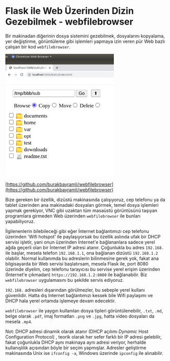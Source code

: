# Flask ile Web Üzerinden Dizin Gezebilmek - webfilebrowser

Bir makinadan diğerinin dosya sistemini gezebilmek, dosyalarını
kopyalama, yer değiştirme, görüntüleme gibi işlemleri yapmaya izin
veren pür Web bazlı çalışan bir kod `webfilebrowser`. 

<img width='340' src='https://github.com/burakbayramli/webfilebrowser/raw/main/webfilebrowser.png'/> 

[https://github.com/burakbayramli/webfilebrowser](https://github.com/burakbayramli/webfilebrowser)

Bize gereken bir özellik, dizüstü makinasında çalışıyoruz, cep
telefonu ya da tablet üzerinden ana makinadaki dosyaları görmek, temel
dosya işlemleri yapmak gerekiyor, VNC gibi uzaktan tüm masaüstü
görüntüsünü taşıyan programlara girmeden Web üzerinden
`webfilebrowser` ile bunları yapabiliyoruz.

İlgilenenlerin bilebileceği gibi eğer İnternet bağlantımızı cep
telefonu üzerinden 'Wifi hotspot' ile paylaşıyorsak bu özellik aslında
ufak bir DHCP servisi işletir, yani onun üzerinden İnternet'e
bağlananlara sadece yerel ağda geçerli olan bir İnternet IP adresi
atanır. Çoğunlukla bu adres `192.168.` ile başlar, mesela telefon
`192.168.1.1`, ona bağlanan dizüstü `192.168.1.2` olabilir. Normal
kullanımda bu adreslerin bilinmesine gerek yok, fakat ana bilgisayarda
bir Web servisi başlatırsam, mesela Flask ile, port 8080 üzerinde
diyelim, cep telefonu tarayıcısı bu servise yerel erişim üzerinden
(İnternet'e çıkmadan) `https://192.168.1.2:8080` ile bağlanabilir. Biz
`webfilebrowser` uygulamasını bu şekilde servis ediyoruz.

`192.168.` adresleri dışarından görülmezler, bu sebeple yerel kullanı
güvenlidir.  Hatta dış Internet bağlantımızı kessek bile Wifi
paylaşımı ve DHCP hala yerel ortamda işlemeye devam edecektir.

`webfilebrowser` ile yaygın kullanılan dosya tipleri görüntülenebilir,
`.txt`, `.md`, belge olarak `.pdf`, imaj formatları `.png` ve `.jpg`,
hatta video dosyaları da mesela `.mp4`.

Not: DHCP adresi dinamik olarak atanır (DHCP açılımı *Dynamic* Host
Configuration Protocol) , teorik olarak her sefer farklı bir IP adresi
gelebilir, fakat çoğunlukla DHCP aynı makinaya aynı adresi veriyor,
herhalde kullanışlılık açısından böyle bir seçim yapmışlar. Adresler
geliştirme makinasında Unix ise `ifconfig -a`, Windows üzerinde
`ipconfig` ile alınabilir.
